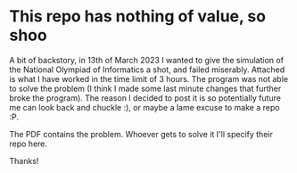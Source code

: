 # This repo has nothing of value, so shoo

A bit of backstory, in 13th of March 2023 I wanted to give the simulation of the National Olympiad of Informatics a shot, and failed miserably. Attached is what I have worked in the time limit of 3 hours. The program was not able to solve the problem (I think I made some last minute changes that further broke the program). The reason I decided to post it is so potentially future me can look back and chuckle :), or maybe a lame excuse to make a repo :P.

The PDF contains the problem. Whoever gets to solve it I'll specify their repo here.

Thanks!

